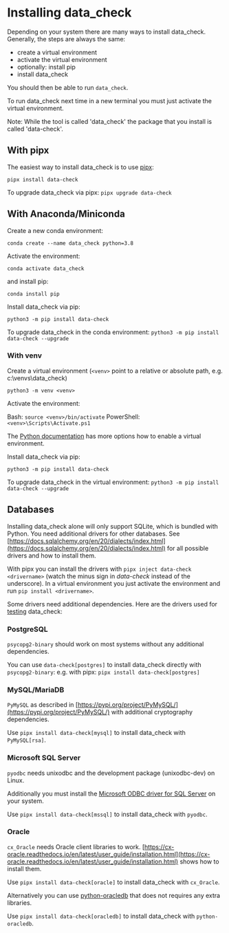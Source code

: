 # Installing data_check

Depending on your system there are many ways to install data_check. Generally, the steps are always the same:

- create a virtual environment
- activate the virtual environment
- optionally: install pip
- install data_check

You should then be able to run `data_check`.

To run data_check next time in a new terminal you must just activate the virtual environment.

Note: While the tool is called 'data_check' the package that you install is called 'data-check'.

## With pipx

The easiest way to install data_check is to use [pipx](https://github.com/pipxproject/pipx):

`pipx install data-check`

To upgrade data_check via pipx: `pipx upgrade data-check`

## With Anaconda/Miniconda

Create a new conda environment:

`conda create --name data_check python=3.8`

Activate the environment:

`conda activate data_check`

and install pip:

`conda install pip`

Install data_check via pip:

`python3 -m pip install data-check`

To upgrade data_check in the conda environment: `python3 -m pip install data-check --upgrade`

### With venv

Create a virtual environment (`<venv>` point to a relative or absolute path, e.g. c:\venvs\data_check)

`python3 -m venv <venv>`

Activate the environment:

Bash: `source <venv>/bin/activate`
PowerShell: `<venv>\Scripts\Activate.ps1`

The [Python documentation](https://docs.python.org/3/library/venv.html) has more options how to enable a virtual environment.

Install data_check via pip:

`python3 -m pip install data-check`

To upgrade data_check in the virtual environment: `python3 -m pip install data-check --upgrade`

## Databases

Installing data_check alone will only support SQLite, which is bundled with Python. You need additional drivers for other databases. See [https://docs.sqlalchemy.org/en/20/dialects/index.html](https://docs.sqlalchemy.org/en/20/dialects/index.html) for all possible drivers and how to install them.

With pipx you can install the drivers with `pipx inject data-check <drivername>` (watch the minus sign in _data-check_ instead of the underscore).
In a virtual environment you just activate the environment and run `pip install <drivername>`.

Some drivers need additional dependencies. Here are the drivers used for [testing](development.md#testing) data_check:

### PostgreSQL

`psycopg2-binary` should work on most systems without any additional dependencies.

You can use `data-check[postgres]` to install data_check directly with `psycopg2-binary`:
e.g. with pipx: `pipx install data-check[postgres]`

### MySQL/MariaDB

`PyMySQL` as described in [https://pypi.org/project/PyMySQL/](https://pypi.org/project/PyMySQL/) with additional cryptography dependencies.

Use `pipx install data-check[mysql]` to install data_check with `PyMySQL[rsa]`.

### Microsoft SQL Server

`pyodbc` needs unixodbc and the development package (unixodbc-dev) on Linux.

Additionally you must install the
[Microsoft ODBC driver for SQL Server](https://docs.microsoft.com/en-us/sql/connect/odbc/microsoft-odbc-driver-for-sql-server) on your system.

Use `pipx install data-check[mssql]` to install data_check with `pyodbc`.

### Oracle

`cx_Oracle` needs Oracle client libraries to work. [https://cx-oracle.readthedocs.io/en/latest/user_guide/installation.html](https://cx-oracle.readthedocs.io/en/latest/user_guide/installation.html) shows how to install them.

Use `pipx install data-check[oracle]` to install data_check with `cx_Oracle`.

Alternatively you can use [python-oracledb](https://oracle.github.io/python-oracledb/) that does not requires any extra libraries.

Use `pipx install data-check[oracledb]` to install data_check with `python-oracledb`.
